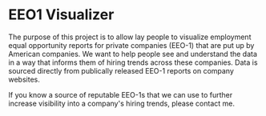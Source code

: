 # EEO1 Visualizer
The purpose of this project is to allow lay people to visualize employment equal opportunity reports for private companies (EEO-1) that are put up by American companies. We want to help people see and understand the data in a way that informs them of hiring trends across these companies. Data is sourced directly from publically released EEO-1 reports on company websites. 

If you know a source of reputable EEO-1s that we can use to further increase visibility into a company's hiring trends, please contact me.
